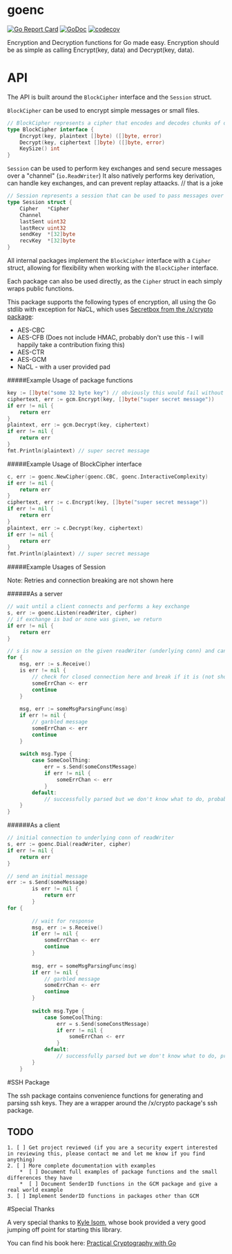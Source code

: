 # goenc
[![Go Report Card](https://goreportcard.com/badge/github.com/alistanis/goenc)](https://goreportcard.com/report/github.com/alistanis/goenc)
[![GoDoc](https://godoc.org/github.com/alistanis/goenc?status.svg)](https://godoc.org/github.com/alistanis/goenc)
[![codecov](https://codecov.io/gh/alistanis/goenc/branch/master/graph/badge.svg)](https://codecov.io/gh/alistanis/goenc)

Encryption and Decryption functions for Go made easy. Encryption should be as simple as calling Encrypt(key, data) and Decrypt(key, data).

# API

The API is built around the `BlockCipher` interface and the `Session` struct.

`BlockCipher` can be used to encrypt simple messages or small files. 

```go
// BlockCipher represents a cipher that encodes and decodes chunks of data at a time
type BlockCipher interface {
	Encrypt(key, plaintext []byte) ([]byte, error)
   	Decrypt(key, ciphertext []byte) ([]byte, error)
   	KeySize() int
}
```

`Session` can be used to perform key exchanges and send secure messages over a "channel" (`io.ReadWriter`)
It also natively performs key derivation, can handle key exchanges, and can prevent replay attaacks. // that is a joke

```go
// Session represents a session that can be used to pass messages over a secure channel
type Session struct {
   	Cipher   *Cipher
   	Channel
   	lastSent uint32
   	lastRecv uint32
   	sendKey  *[32]byte
   	recvKey  *[32]byte
}
```

All internal packages implement the `BlockCipher` interface with a `Cipher` struct, allowing for flexibility when working with the `BlockCipher` interface.

Each package can also be used directly, as the `Cipher` struct in each simply wraps public functions.

This package supports the following types of encryption, all using the Go stdlib with exception for NaCL, which uses [Secretbox from the /x/crypto package](https://godoc.org/golang.org/x/crypto/nacl/secretbox):

* AES-CBC
* AES-CFB (Does not include HMAC, probably don't use this - I will happily take a contribution fixing this)
* AES-CTR 
* AES-GCM
* NaCL - with a user provided pad

#####Example Usage of package functions
    
```go
key := []byte("some 32 byte key") // obviously this would fail without being 32 bytes
ciphertext, err := gcm.Encrypt(key, []byte("super secret message"))
if err != nil {
    return err
}
plaintext, err := gcm.Decrypt(key, ciphertext)
if err != nil {
    return err  
}
fmt.Println(plaintext) // super secret message
```       
#####Example Usage of BlockCipher interface

```go
c, err := goenc.NewCipher(goenc.CBC, goenc.InteractiveComplexity)
if err != nil {
    return err
}
ciphertext, err := c.Encrypt(key, []byte("super secret message"))
if err != nil {
    return err       
}
plaintext, err := c.Decrypt(key, ciphertext)
if err != nil {
    return err
}    
fmt.Println(plaintext) // super secret message
```
    
#####Example Usages of Session

Note: Retries and connection breaking are not shown here

######As a server   

```go
// wait until a client connects and performs a key exchange
s, err := goenc.Listen(readWriter, cipher)
// if exchange is bad or none was given, we return
if err != nil {
    return err
}

// s is now a session on the given readWriter (underlying conn) and can wait to receive messages
for {
    msg, err := s.Receive()
    is err != nil {
        // check for closed connection here and break if it is (not shown)
        someErrChan <- err
        continue
    }
    
    msg, err := someMsgParsingFunc(msg)
    if err != nil {
        // garbled message
        someErrChan <- err
        continue
    }
    
    switch msg.Type {
        case SomeCoolThing:
            err = s.Send(someConstMessage)
            if err != nil {
                someErrChan <- err
            }
        default:
            // successfully parsed but we don't know what to do, probably retry parsing
    }
}
```

######As a client

```go    
// initial connection to underlying conn of readWriter
s, err := goenc.Dial(readWriter, cipher)
if err != nil {
    return err
}

// send an initial message
err := s.Send(someMessage)
        is err != nil {
            return err
        }
for {
       
        // wait for response
        msg, err := s.Receive()
        if err != nil {
            someErrChan <- err
            continue
        }
        
        msg, err = someMsgParsingFunc(msg)
        if err != nil {
            // garbled message
            someErrChan <- err
            continue
        }
        
        switch msg.Type {
            case SomeCoolThing:
                err = s.Send(someConstMessage)
                if err != nil {
                    someErrChan <- err
                }
            default:
                // successfully parsed but we don't know what to do, probably retry parsing
        }
    }
```

#SSH Package

The ssh package contains convenience functions for generating and parsing ssh keys. They are a wrapper around the /x/crypto package's ssh package.

TODO
---
```
1. [ ] Get project reviewed (if you are a security expert interested in reviewing this, please contact me and let me know if you find anything)
2. [ ] More complete documentation with examples
    *  [ ] Document full examples of package functions and the small differences they have
    *  [ ] Document SenderID functions in the GCM package and give a real world example
3. [ ] Implement SenderID functions in packages other than GCM    
```        
        
#Special Thanks

A very special thanks to [Kyle Isom](https://github.com/kisom), whose book provided a very good jumping off point for starting this library.

You can find his book here: [Practical Cryptography with Go](https://leanpub.com/gocrypto/)